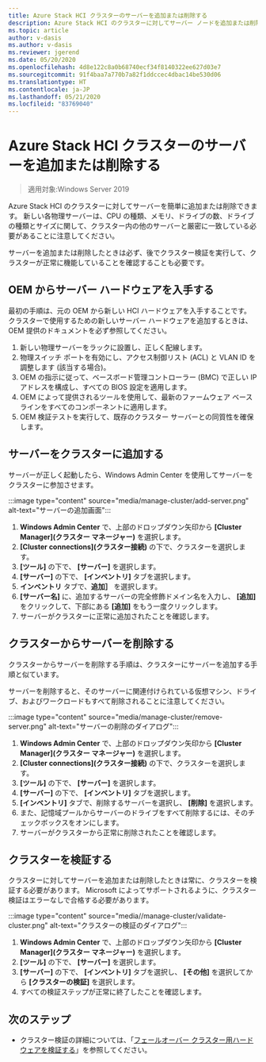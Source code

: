 ```yaml
---
title: Azure Stack HCI クラスターのサーバーを追加または削除する
description: Azure Stack HCI のクラスターに対してサーバー ノードを追加または削除する方法について説明します
ms.topic: article
author: v-dasis
ms.author: v-dasis
ms.reviewer: jgerend
ms.date: 05/20/2020
ms.openlocfilehash: 4d8e122c8a0b68740ecf34f8140322ee627d03e7
ms.sourcegitcommit: 91f4baa7a770b7a82f1ddccec4dbac14be530d06
ms.translationtype: HT
ms.contentlocale: ja-JP
ms.lasthandoff: 05/21/2020
ms.locfileid: "83769040"
---
```

# <a name="add-or-remove-servers-for-an-azure-stack-hci-cluster"></a>Azure Stack HCI クラスターのサーバーを追加または削除する

> 適用対象:Windows Server 2019

Azure Stack HCI のクラスターに対してサーバーを簡単に追加または削除できます。 新しい各物理サーバーは、CPU の種類、メモリ、ドライブの数、ドライブの種類とサイズに関して、クラスター内の他のサーバーと厳密に一致している必要があることに注意してください。

サーバーを追加または削除したときは必ず、後でクラスター検証を実行して、クラスターが正常に機能していることを確認することも必要です。

## <a name="obtain-server-hardware-from-your-oem"></a>OEM からサーバー ハードウェアを入手する

最初の手順は、元の OEM から新しい HCI ハードウェアを入手することです。 クラスターで使用するための新しいサーバー ハードウェアを追加するときは、OEM 提供のドキュメントを必ず参照してください。

1. 新しい物理サーバーをラックに設置し、正しく配線します。
1. 物理スイッチ ポートを有効にし、アクセス制御リスト (ACL) と VLAN ID を調整します (該当する場合)。
1. OEM の指示に従って、ベースボード管理コントローラー (BMC) で正しい IP アドレスを構成し、すべての BIOS 設定を適用します。
1. OEM によって提供されるツールを使用して、最新のファームウェア ベースラインをすべてのコンポーネントに適用します。
1. OEM 検証テストを実行して、既存のクラスター サーバーとの同質性を確保します。

## <a name="add-the-server-to-the-cluster"></a>サーバーをクラスターに追加する

サーバーが正しく起動したら、Windows Admin Center を使用してサーバーをクラスターに参加させます。

:::image type="content" source="media/manage-cluster/add-server.png" alt-text="サーバーの追加画面":::

1. **Windows Admin Center** で、上部のドロップダウン矢印から **[Cluster Manager]\(クラスター マネージャー\)** を選択します。
1. **[Cluster connections]\(クラスター接続\)** の下で、クラスターを選択します。
1. **[ツール]** の下で、 **[サーバー]** を選択します。
1. **[サーバー]** の下で、 **[インベントリ]** タブを選択します。
1. **インベントリ** タブで、**追加］** を選択します。
1. **[サーバー名]** に、追加するサーバーの完全修飾ドメイン名を入力し、 **[追加]** をクリックして、下部にある **[追加]** をもう一度クリックします。
1. サーバーがクラスターに正常に追加されたことを確認します。

## <a name="remove-a-server-from-the-cluster"></a>クラスターからサーバーを削除する

クラスターからサーバーを削除する手順は、クラスターにサーバーを追加する手順と似ています。

サーバーを削除すると、そのサーバーに関連付けられている仮想マシン、ドライブ、およびワークロードもすべて削除されることに注意してください。

:::image type="content" source="media/manage-cluster/remove-server.png" alt-text="サーバーの削除のダイアログ":::

1. **Windows Admin Center** で、上部のドロップダウン矢印から **[Cluster Manager]\(クラスター マネージャー\)** を選択します。
1. **[Cluster connections]\(クラスター接続\)** の下で、クラスターを選択します。
1. **[ツール]** の下で、 **[サーバー]** を選択します。
1. **[サーバー]** の下で、 **[インベントリ]** タブを選択します。
1. **[インベントリ]** タブで、削除するサーバーを選択し、 **[削除]** を選択します。
1. また、記憶域プールからサーバーのドライブをすべて削除するには、そのチェックボックスをオンにします。
1. サーバーがクラスターから正常に削除されたことを確認します。

## <a name="validate-the-cluster"></a>クラスターを検証する

クラスターに対してサーバーを追加または削除したときは常に、クラスターを検証する必要があります。 Microsoft によってサポートされるように、クラスター検証はエラーなしで合格する必要があります。

:::image type="content" source="media//manage-cluster/validate-cluster.png" alt-text="クラスターの検証のダイアログ":::

1. **Windows Admin Center** で、上部のドロップダウン矢印から **[Cluster Manager]\(クラスター マネージャー\)** を選択します。
1. **[ツール]** の下で、 **[サーバー]** を選択します。
1. **[サーバー]** の下で、 **[インベントリ]** タブを選択し、 **[その他]** を選択してから **[クラスターの検証]** を選択します。
1. すべての検証ステップが正常に終了したことを確認します。

## <a name="next-steps"></a>次のステップ

- クラスター検証の詳細については、「[フェールオーバー クラスター用ハードウェアを検証する](https://docs.microsoft.com/previous-versions/windows/it-pro/windows-server-2012-R2-and-2012/jj134244(v=ws.11))」を参照してください。